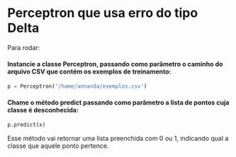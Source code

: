 # Perceptron que usa erro do tipo Delta

Para rodar:

#### Instancie a classe Perceptron, passando como parâmetro o caminho do arquivo CSV que contém os exemplos de treinamento: 
```python
p = Perceptron('/home/annanda/exemplos.csv')
```

#### Chame o método predict passando como parâmetro a lista de pontos cuja classe é desconhecida: 
```python
p.predict(x)
```

Esse método vai retornar uma lista preenchida com 0 ou 1, indicando qual a classe que aquele ponto pertence. 
